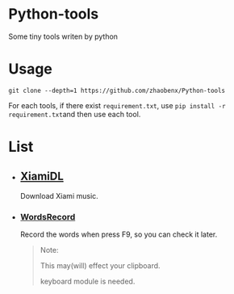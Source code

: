 # Python-tools
Some tiny tools writen by python

# Usage

`git clone --depth=1 https://github.com/zhaobenx/Python-tools`

For each tools, if there exist `requirement.txt`, use `pip install -r requirement.txt`and then use each tool.

# List

-   ## [XiamiDL](XiamiDL/)

    Download Xiami music.

-   ### [WordsRecord](WordsRecord/)

    Record the words when press F9, so you can check it later.

    >   Note:
    >
    >   This may(will) effect your clipboard. 
    >
    >   keyboard module is needed.

